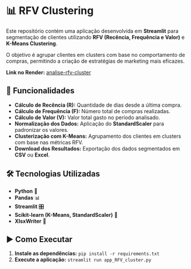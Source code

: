 # 📊 RFV Clustering  

Este repositório contém uma aplicação desenvolvida em **Streamlit** para segmentação de clientes utilizando **RFV (Recência, Frequência e Valor)** e **K-Means Clustering**.

O objetivo é agrupar clientes em clusters com base no comportamento de compras, permitindo a criação de estratégias de marketing mais eficazes.  

**Link no Render:** [analise-rfv-cluster](https://analise-rfv-cluster.onrender.com/)

## 🚀 Funcionalidades  
- **Cálculo de Recência (R):** Quantidade de dias desde a última compra.  
- **Cálculo de Frequência (F):** Número total de compras realizadas.  
- **Cálculo de Valor (V):** Valor total gasto no período analisado.  
- **Normalização dos Dados:** Aplicação do **StandardScaler** para padronizar os valores.  
- **Clusterização com K-Means:** Agrupamento dos clientes em clusters com base nas métricas RFV.  
- **Download dos Resultados:** Exportação dos dados segmentados em **CSV** ou **Excel**.  

## 🛠 Tecnologias Utilizadas  
- **Python** 🐍  
- **Pandas** 📊  
- **Streamlit** 🎛️  
- **Scikit-learn (K-Means, StandardScaler)** 🤖  
- **XlsxWriter** 📄  


## ▶️ Como Executar

1. **Instale as dependências:** `pip install -r requirements.txt`
2. **Execute a aplicação:** `streamlit run app_RFV_cluster.py`
